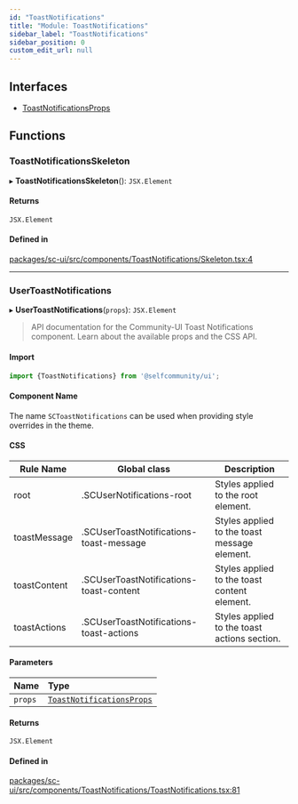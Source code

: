 ```yaml
---
id: "ToastNotifications"
title: "Module: ToastNotifications"
sidebar_label: "ToastNotifications"
sidebar_position: 0
custom_edit_url: null
---
```


## Interfaces

- [ToastNotificationsProps](../interfaces/ToastNotifications.ToastNotificationsProps)

## Functions

### ToastNotificationsSkeleton

▸ **ToastNotificationsSkeleton**(): `JSX.Element`

#### Returns

`JSX.Element`

#### Defined in

[packages/sc-ui/src/components/ToastNotifications/Skeleton.tsx:4](https://github.com/selfcommunity/community-ui/blob/487fa8c/packages/sc-ui/src/components/ToastNotifications/Skeleton.tsx#L4)

___

### UserToastNotifications

▸ **UserToastNotifications**(`props`): `JSX.Element`

> API documentation for the Community-UI Toast Notifications component. Learn about the available props and the CSS API.

#### Import

```jsx
import {ToastNotifications} from '@selfcommunity/ui';
```

#### Component Name

The name `SCToastNotifications` can be used when providing style overrides in the theme.

#### CSS

|Rule Name|Global class|Description|
|---|---|---|
|root|.SCUserNotifications-root|Styles applied to the root element.|
|toastMessage|.SCUserToastNotifications-toast-message|Styles applied to the toast message element.|
|toastContent|.SCUserToastNotifications-toast-content|Styles applied to the toast content element.|
|toastActions|.SCUserToastNotifications-toast-actions|Styles applied to the toast actions section.|

#### Parameters

| Name | Type |
| :------ | :------ |
| `props` | [`ToastNotificationsProps`](../interfaces/ToastNotifications.ToastNotificationsProps) |

#### Returns

`JSX.Element`

#### Defined in

[packages/sc-ui/src/components/ToastNotifications/ToastNotifications.tsx:81](https://github.com/selfcommunity/community-ui/blob/487fa8c/packages/sc-ui/src/components/ToastNotifications/ToastNotifications.tsx#L81)
